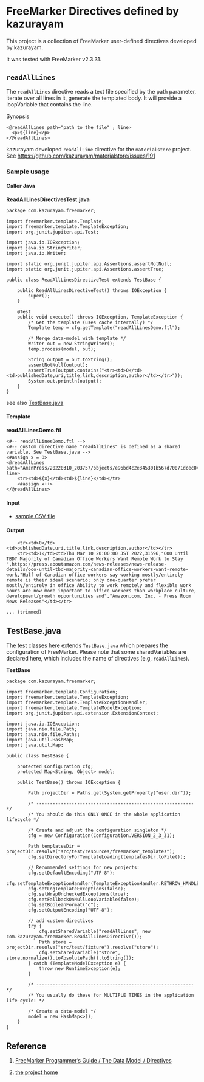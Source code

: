 # FreeMarker Directives defined by kazurayam

This project is a collection of FreeMarker user-defined directives
developed by kazurayam.

It was tested with FreeMarker v2.3.31.

## `readAllLines`

The `readAllLines` directive reads a text file specified by the path parameter,
iterate over all lines in it, generate the templated body.
It will provide a loopVariable that contains the line.

Synopsis

    <@readAllLines path="path to the file" ; line>
      <p>${line}</p>
    </@readAllLines>

kazurayam developed `readAllLine` directive for the `materialstore` project.
See <https://github.com/kazurayam/materialstore/issues/191>

### Sample usage

#### Caller Java

**ReadAllLinesDirectivesTest.java**

    package com.kazurayam.freemarker;

    import freemarker.template.Template;
    import freemarker.template.TemplateException;
    import org.junit.jupiter.api.Test;

    import java.io.IOException;
    import java.io.StringWriter;
    import java.io.Writer;

    import static org.junit.jupiter.api.Assertions.assertNotNull;
    import static org.junit.jupiter.api.Assertions.assertTrue;

    public class ReadAllLinesDirectiveTest extends TestBase {

        public ReadAllLinesDirectiveTest() throws IOException {
            super();
        }

        @Test
        public void execute() throws IOException, TemplateException {
            /* Get the template (uses cache internally) */
            Template temp = cfg.getTemplate("readAllLinesDemo.ftl");

            /* Merge data-model with template */
            Writer out = new StringWriter();
            temp.process(model, out);

            String output = out.toString();
            assertNotNull(output);
            assertTrue(output.contains("<tr><td>0</td><td>publishedDate,uri,title,link,description,author</td></tr>"));
            System.out.println(output);
        }
    }

see also [TestBase.java](#_testbase_java)

#### Template

**readAllLinesDemo.ftl**

    <#-- readAllLinesDemo.ftl -->
    <#-- custom directive name "readAllLines" is defined as a shared variable. See TestBase.java -->
    <#assign x = 0>
    <@readAllLines path="AmznPress/20220310_203757/objects/e96bd4c2e345301b567d70071dcec04fda699ce4.csv"; line>
        <tr><td>${x}</td><td>${line}</td></tr>
        <#assign x++>
    </@readAllLines>

#### Input

-   [sample CSV file](https://github.com/kazurayam/kazurayam_FreeMarker_directives/blob/master/src/test/fixture/store/AmznPress/20220310_203757/objects/e96bd4c2e345301b567d70071dcec04fda699ce4.csv)

#### Output

        <tr><td>0</td><td>publishedDate,uri,title,link,description,author</td></tr>
        <tr><td>1</td><td>Thu Mar 10 20:00:00 JST 2022,31596,"OOO Until TBD? Majority of Canadian Office Workers Want Remote Work to Stay ",https://press.aboutamazon.com/news-releases/news-release-details/ooo-until-tbd-majority-canadian-office-workers-want-remote-work,"Half of Canadian office workers say working mostly/entirely remote is their ideal scenario; only one-quarter prefer mostly/entirely in office Ability to work remotely and flexible work hours are now more important to office workers than workplace culture, development/growth opportunities and","Amazon.com, Inc. - Press Room News Releases"</td></tr>

    ... (trimmed)

## TestBase.java

The test classes here extends `TestBase.java` which prepares
the configuration of FreeMarker.
Please note that some sharedVariables are declared here,
which includes the name of directives (e.g, `readAllLines`).

**TestBase**

    package com.kazurayam.freemarker;

    import freemarker.template.Configuration;
    import freemarker.template.TemplateException;
    import freemarker.template.TemplateExceptionHandler;
    import freemarker.template.TemplateModelException;
    import org.junit.jupiter.api.extension.ExtensionContext;

    import java.io.IOException;
    import java.nio.file.Path;
    import java.nio.file.Paths;
    import java.util.HashMap;
    import java.util.Map;

    public class TestBase {

        protected Configuration cfg;
        protected Map<String, Object> model;

        public TestBase() throws IOException {

            Path projectDir = Paths.get(System.getProperty("user.dir"));

            /* ---------------------------------------------------------- */
            /* You should do this ONLY ONCE in the whole application lifecycle */

            /* Create and adjust the configuration singleton */
            cfg = new Configuration(Configuration.VERSION_2_3_31);

            Path templatesDir = projectDir.resolve("src/test/resources/freemarker_templates");
            cfg.setDirectoryForTemplateLoading(templatesDir.toFile());

            // Recommended settings for new projects:
            cfg.setDefaultEncoding("UTF-8");
            cfg.setTemplateExceptionHandler(TemplateExceptionHandler.RETHROW_HANDLER);
            cfg.setLogTemplateExceptions(false);
            cfg.setWrapUncheckedExceptions(true);
            cfg.setFallbackOnNullLoopVariable(false);
            cfg.setBooleanFormat("c");
            cfg.setOutputEncoding("UTF-8");

            // add custom directives
            try {
                cfg.setSharedVariable("readAllLines", new com.kazurayam.freemarker.ReadAllLinesDirective());
                Path store = projectDir.resolve("src/test/fixture").resolve("store");
                cfg.setSharedVariable("store", store.normalize().toAbsolutePath().toString());
            } catch (TemplateModelException e) {
                throw new RuntimeException(e);
            }

            /* ---------------------------------------------------------- */
            /* You usually do these for MULTIPLE TIMES in the application life-cycle: */

            /* Create a data-model */
            model = new HashMap<>();
        }
    }

## Reference

1.  [FreeMarker Programmer’s Guide / The Data Model / Directives](https://freemarker.apache.org/docs/pgui_datamodel_directive.html)

2.  [the project home](https://github.com/kazurayam/kazurayam_FreeMarker_directives)
